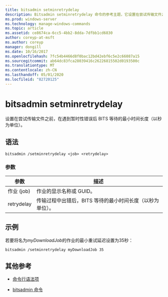 ```yaml
---
title: bitsadmin setminretrydelay
description: Bitsadmin setminretrydelay 命令的参考主题，它设置在尝试传输文件之前，在遇到暂时性错误后 BITS 等待的最短时间长度（以秒为单位）。
ms.prod: windows-server
ms.technology: manage-windows-commands
ms.topic: article
ms.assetid: ce8674ca-6cc5-4bb2-8dda-7dfbb1cd6830
author: coreyp-at-msft
ms.author: coreyp
manager: dongill
ms.date: 10/16/2017
ms.openlocfilehash: 7fc54b4466d8f0bac12bd42ebf6c5e2c66087a15
ms.sourcegitcommit: ab64dc83fca28039416c26226815502d0193500c
ms.translationtype: MT
ms.contentlocale: zh-CN
ms.lasthandoff: 05/01/2020
ms.locfileid: "82720125"
---
```

# <a name="bitsadmin-setminretrydelay"></a>bitsadmin setminretrydelay

设置在尝试传输文件之前，在遇到暂时性错误后 BITS 等待的最小时间长度（以秒为单位）。

## <a name="syntax"></a>语法

```
bitsadmin /setminretrydelay <job> <retrydelay>
```

### <a name="parameters"></a>参数

| 参数 | 描述 |
| --------- | ----------- |
| 作业 (job) | 作业的显示名称或 GUID。 |
| retrydelay | 传输过程中出错后，BITS 等待的最小时间长度（以秒为单位）。 |

## <a name="examples"></a>示例

若要将名为*myDownloadJob*的作业的最小重试延迟设置为35秒：

```
bitsadmin /setminretrydelay myDownloadJob 35
```

## <a name="additional-references"></a>其他参考

- [命令行语法项](command-line-syntax-key.md)

- [bitsadmin 命令](bitsadmin.md)
